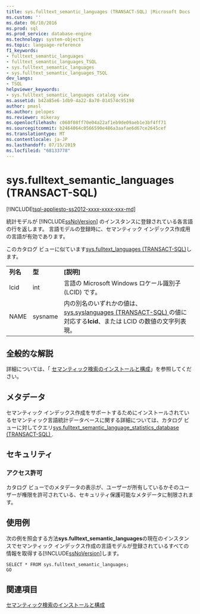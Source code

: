 ```yaml
---
title: sys.fulltext_semantic_languages (TRANSACT-SQL) |Microsoft Docs
ms.custom: ''
ms.date: 06/10/2016
ms.prod: sql
ms.prod_service: database-engine
ms.technology: system-objects
ms.topic: language-reference
f1_keywords:
- fulltext_semantic_languages
- fulltext_semantic_languages_TSQL
- sys.fulltext_semantic_languages
- sys.fulltext_semantic_languages_TSQL
dev_langs:
- TSQL
helpviewer_keywords:
- sys.fulltext_semantic_languages catalog view
ms.assetid: b42a85e6-1db9-4a22-8a70-014574c95198
author: pmasl
ms.author: pelopes
ms.reviewer: mikeray
ms.openlocfilehash: c060f08ff70e04a22af1eb9de09aeb1e3bf4ff71
ms.sourcegitcommit: b2464064c0566590e486a3aafae6d67ce2645cef
ms.translationtype: MT
ms.contentlocale: ja-JP
ms.lasthandoff: 07/15/2019
ms.locfileid: "68133778"
---
```

# <a name="sysfulltext_semantic_languages-transact-sql"></a>sys.fulltext_semantic_languages (TRANSACT-SQL)
[!INCLUDE[tsql-appliesto-ss2012-xxxx-xxxx-xxx-md](../../includes/tsql-appliesto-ss2012-xxxx-xxxx-xxx-md.md)]

  統計モデルが [!INCLUDE[ssNoVersion](../../includes/ssnoversion-md.md)] のインスタンスに登録されている各言語の行を返します。 言語モデルの登録時に、セマンティック インデックス作成用の言語が有効であります。  
  
 このカタログ ビューに似ています[sys.fulltext_languages &#40;TRANSACT-SQL&#41;](../../relational-databases/system-catalog-views/sys-fulltext-languages-transact-sql.md)します。  
    
||||  
|-|-|-|  
|**列名**|**型**|**[説明]**|  
|lcid|int|言語の Microsoft Windows ロケール識別子 (LCID) です。|  
|NAME|sysname|内の別名のいずれかの値は、 [sys.syslanguages &#40;TRANSACT-SQL&#41; ](../../relational-databases/system-compatibility-views/sys-syslanguages-transact-sql.md)の値に対応する**lcid**、または LCID の数値の文字列表現。|  
  
## <a name="general-remarks"></a>全般的な解説  
 詳細については、「 [セマンティック検索のインストールと構成](../../relational-databases/search/install-and-configure-semantic-search.md)」を参照してください。  
  
## <a name="metadata"></a>メタデータ  
 セマンティック インデックス作成をサポートするためにインストールされているセマンティック言語統計データベースに関する詳細については、カタログ ビューに対してクエリ[sys.fulltext_semantic_language_statistics_database &#40;TRANSACT-SQL&#41; ](../../relational-databases/system-catalog-views/sys-fulltext-semantic-language-statistics-database-transact-sql.md).  
  
## <a name="security"></a>セキュリティ  
  
### <a name="permissions"></a>アクセス許可  
 カタログ ビューでのメタデータの表示が、ユーザーが所有しているかそのユーザーが権限を許可されている、セキュリティ保護可能なメタデータに制限されます。  
  
## <a name="examples"></a>使用例  
 次の例を照会する方法**sys.fulltext_semantic_languages**の現在のインスタンスでセマンティック インデックス作成の言語モデルが登録されているすべての情報を取得する[!INCLUDE[ssNoVersion](../../includes/ssnoversion-md.md)]します。  
  
```  
SELECT * FROM sys.fulltext_semantic_languages;  
GO  
```  
  
## <a name="see-also"></a>関連項目  
 [セマンティック検索のインストールと構成](../../relational-databases/search/install-and-configure-semantic-search.md)  
  
  
